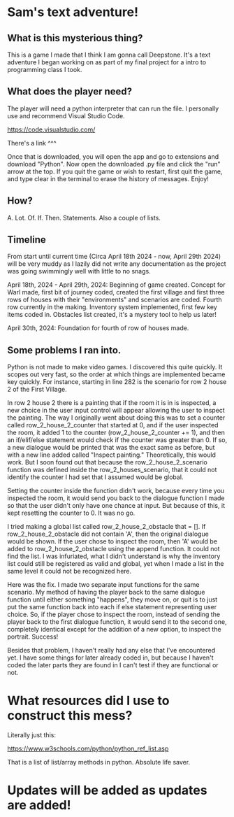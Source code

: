 # Sam's text adventure!

## What is this mysterious thing?

This is a game I made that I think I am gonna call Deepstone.
It's a text adventure I began working on as part of my final project for a intro to programming class I took.

## What does the player need?

The player will need a python interpreter that can run the file. I personally use and recommend Visual Studio Code.

https://code.visualstudio.com/

There's a link ^^^

Once that is downloaded, you will open the app and go to extensions and download "Python". Now open the downloaded .py file and click the "run" arrow at the top. If you quit the game or wish to restart, first quit the game, and type clear in the terminal to erase the history of messages. Enjoy!

## How?

A. Lot. Of. If. Then. Statements. Also a couple of lists.

## Timeline

From start until current time (Circa April 18th 2024 - now, April 29th 2024) will be very muddy as I lazily did not write any documentation as the project was going swimmingly well with little to no snags.

April 18th, 2024 - April 29th, 2024: Beginning of game created. Concept for Warl made, first bit of journey coded, created the first village and first three rows of houses with their "environments" and scenarios are coded. Fourth row currently in the making. Inventory system implemented, first few key items coded in. Obstacles list created, it's a mystery tool to help us later!

April 30th, 2024: Foundation for fourth of row of houses made.

## Some problems I ran into.

Python is not made to make video games. I discovered this quite quickly. It scopes out very fast, so the order at which things are implemented became key quickly. For instance, starting in line 282 is the scenario for row 2 house 2 of the First Village.

In row 2 house 2 there is a painting that if the room it is in is inspected, a new choice in the user input control will appear allowing the user to inspect the painting. The way I originally went about doing this was to set a counter called row_2_house_2_counter that started at 0, and if the user inspected the room, it added 1 to the counter (row_2_house_2_counter += 1), and then an if/elif/else statement would check if the counter was greater than 0. If so, a new dialogue would be printed that was the exact same as before, but with a new line added called "Inspect painting." Theoretically, this would work. But I soon found out that because the row_2_house_2_scenario function was defined inside the row_2_houses_scenario, that it could not identify the counter I had set that I assumed would be global.

Setting the counter inside the function didn't work, because every time you inspected the room, it would send you back to the dialogue function I made so that the user didn't only have one chance at input. But because of this, it kept resetting the counter to 0. It was no go.

I tried making a global list called row_2_house_2_obstacle that = []. If row_2_house_2_obstacle did not contain 'A', then the original dialogue would be shown. If the user chose to inspect the room, then 'A' would be added to row_2_house_2_obstacle using the append function. It could not find the list. I was infuriated, what I didn't understand is why the inventory list could still be registered as valid and global, yet when I made a list in the same level it could not be recognized here.

Here was the fix. I made two separate input functions for the same scenario. My method of having the player back to the same dialogue function until either something "happens", they move on, or quit is to just put the same function back into each if else statement representing user choice. So, if the player chose to inspect the room, instead of sending the player back to the first dialogue function, it would send it to the second one, completely identical except for the addition of a new option, to inspect the portrait. Success!

Besides that problem, I haven't really had any else that I've encountered yet. I have some things for later already coded in, but because I haven't coded the later parts they are found in I can't test if they are functional or not.

# What resources did I use to construct this mess?

Literally just this:

https://www.w3schools.com/python/python_ref_list.asp

That is a list of list/array methods in python. Absolute life saver.

# Updates will be added as updates are added!
